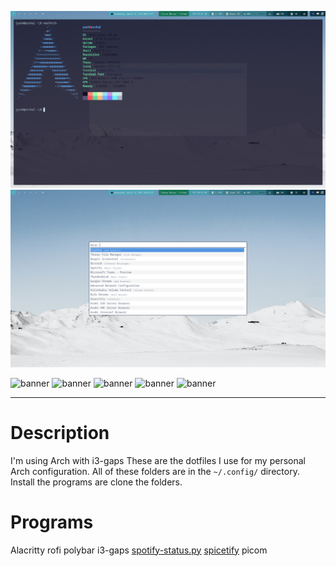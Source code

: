 ![neofetch](https://github.com/sunbect/dotfiles/blob/master/img/neofetch.png)
![rofi](https://github.com/sunbect/dotfiles/blob/master/img/rofi.png)

![banner](https://img.shields.io/archlinux/v/core/x86_64/pacman?style=for-the-badge)
![banner](https://img.shields.io/github/stars/Airblader/i3?label=i3-gaps&style=for-the-badge)
![banner](https://img.shields.io/github/stars/alacritty/alacritty?label=Alacritty&style=for-the-badge)
![banner](https://img.shields.io/github/stars/polybar/polybar?label=Polybar&style=for-the-badge)
![banner](https://img.shields.io/github/stars/davatorium/rofi?label=Rofi&style=for-the-badge)

---

# Description
I'm using Arch with i3-gaps
These are the dotfiles I use for my personal Arch configuration. All of these folders are in the `~/.config/` directory. Install the programs are clone the folders.

# Programs
Alacritty
rofi
polybar
i3-gaps
[spotify-status.py](https://github.com/Jvanrhijn/polybar-spotify)
[spicetify](https://github.com/khanhas/spicetify-cli)
picom

